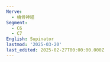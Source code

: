 ```yaml
---
Nerve:
  - 橈骨神経
Segment:
  - C6
  - C7
English: Supinator
lastmod: '2025-03-20'
last_edited: 2025-02-27T00:00:00.000Z
---
```



